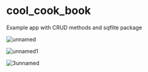 # cool_cook_book

Example app with CRUD methods and sqflite package


![unnamed](https://user-images.githubusercontent.com/60975802/88319834-fe73c600-cd1c-11ea-9755-bd2caa2be18c.jpg)

![unnamed1](https://user-images.githubusercontent.com/60975802/88319851-09c6f180-cd1d-11ea-99de-24aabb4c5b28.jpg)

![3unnamed](https://user-images.githubusercontent.com/60975802/88319878-13505980-cd1d-11ea-8c31-1b7b043476b3.jpg)
